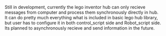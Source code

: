 Still in development, currently the lego inventor hub can only recieve messages from computer and process them synchronously directly 
in hub. It can do pretty much everything what is included in basic lego hub library, but user has to configure it in both
control_script side and Robot_script side. Its planned to asynchronously recieve and send information in the future.
